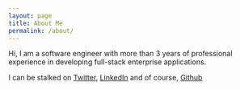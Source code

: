 ```yaml
---
layout: page
title: About Me
permalink: /about/
---
```


Hi, I am a software engineer with more than 3 years of professional experience in developing full-stack enterprise applications. 

I can be stalked on [Twitter](https://twitter.com/thepurplingpoet/), [LinkedIn](https://www.linkedin.com/in/gagan-sharma-309b2071/) and of course, [Github](https://github.com/thepurplingpoet)
